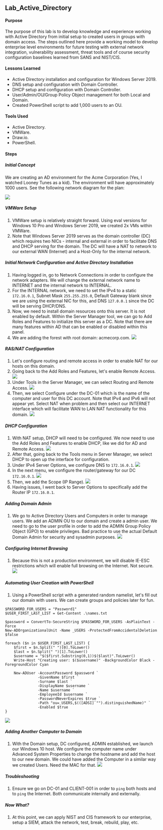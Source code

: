 ## Lab_Active_Directory

#### Purpose
The purpose of this lab is to develop knowledge and experience working with Active Directory from initial setup to created users in groups with domain access. The steps outlined here provide a working model to develop enterprise level environments for future testing with external network integration, vulnerability assessment, threat tools and of course security configuration baselines learned from SANS and NIST/CIS.
#### Lessons Learned
- Active Directory installation and configuration for Windows Server 2019.
- DNS setup and configuration with Domain Controller.
- DHCP setup and configuration with Domain Controller.
- User/Admin/OU/Group Policy Object management for both Local and Domain.
- Created PowerShell script to add 1,000 users to an OU.
#### Tools Used
- Active Directory.
- VMWare.
- Draw.io.
- PowerShell.
#### Steps
##### Initial Concept
We are creating an AD environment for the Acme Corporation (Yes, I watched Looney Tunes as a kid). The environment will have approximately 1000 users. See the following network diagram for the plan:

![](https://github.com/tuckws/Lab_Active_Directory/blob/main/images/AD_Network_Diagram_v1.jpg?raw=true)
##### VMWare Setup
1. VMWare setup is relatively straight forward. Using eval versions for Windows 10 Pro and Windows Server 2019, we created 2x VMs within VMWare. 
2. Note that Windows Server 2019 serves as the domain controller (DC) which requires two NICs - internal and external in order to facilitate DNS and DHCP serving for the domain. The DC will have a NAT to network to our external WAN (Internet) and a Host-Only for the internal network.
##### Initial Network Configuration and Active Directory Installation
1. Having logged in, go to Network Connections in order to configure the network adapters. We will change the external network name to INTERNET and the internal network to INTERNAL.
2. For the INTERNAL network, we need to set the IPv4 to a static `172.16.0.1`, Subnet Mask `255.255.255.0`, Default Gateway blank since we are using the external NIC for this, and DNS `127.0.0.1` since the DC will be serving DHCP/DNS. 
3. Now, we need to install domain resources onto this server. It is not enabled by default. Within the Server Manager tool, we can go to Add Roles and Features to initialize this server as a DC. Note that there are many features within AD that can be enabled or disabled within this panel.
4. We are adding the forest with root domain: acmecorp.com.
![](https://github.com/tuckws/Lab_Active_Directory/blob/main/images/AD_Setup%201.png?raw=true)
##### RAS/NAT Configuration
1. Let's configure routing and remote access in order to enable NAT for our hosts on this domain. 
2. Going back to the Add Roles and Features, let's enable Remote Access.
![](https://github.com/tuckws/Lab_Active_Directory/blob/main/images/AD_RAS-NAS_Setup.png?raw=true)
3. Under Tools in the Server Manager, we can select Routing and Remote Access. 
![](https://github.com/tuckws/Lab_Active_Directory/blob/main/images/AD_RAS-NAS_Select_Routing_and_Remote_Access.png?raw=true)
4. Then, we select Configure under the DC-01 which is the name of the computer and user for this DC account. Note that IPv4 and IPv6 will not appear yet. Select NAT when problem and then select our INTERNET interface which will facilitate WAN to LAN NAT functionality for this domain.
![](https://github.com/tuckws/Lab_Active_Directory/blob/main/images/AD_RAS-NAS_Setup_2.png?raw=true)
##### DHCP Configuration
1. With NAT setup, DHCP will need to be configured. We now need to use the Add Roles and Features to enable DHCP, like we did for AD and Remote Access. 
![](https://github.com/tuckws/Lab_Active_Directory/blob/main/images/AD_DHCP_Setup.png?raw=true)
3. After that, going back to the Tools menu in Server Manager, we select DHCP to open up the interface for configuration.
4. Under IPv4 Server Options, we configure DNS to `172.16.0.1`.
![](https://github.com/tuckws/Lab_Active_Directory/blob/main/images/AD_DHCP_Setup_DNS_Config.png?raw=true)
5. In the next menu, we configure the router/gateway for our DC `172.16.0.1`.
![](https://github.com/tuckws/Lab_Active_Directory/blob/main/images/AD_DHCP_Setup_Gateway.png?raw=true)
6. Then, we add the Scope (IP Range).
![](https://github.com/tuckws/Lab_Active_Directory/blob/main/images/AD_DHCP_Setup_Scope.png?raw=true)
7. Having issues, I went back to Server Options to specifically add the Router IP `172.16.0.1`. 
##### Adding Domain Admin
1. We go to Active Directory Users and Computers in order to manage users. We add an ADMIN OU to our domain and create a admin user. We need to go to the user profile in order to add the ADMIN Group Policy Object (GPO) to enable privileges. Bad practice to use the actual Default Domain Admin for security and sysadmin purposes. 
![](https://github.com/tuckws/Lab_Active_Directory/blob/main/images/AD_Admi_%20Acct_Setup.png?raw=true)
##### Configuring Internet Browsing
1. Because this is not a production environment, we will disable IE-ESC restrictions which will enable full browsing on the Internet. Not secure.
![](https://github.com/tuckws/Lab_Active_Directory/blob/main/images/AD_Enable_Internet_Browsing.png?raw=true)
##### Automating User Creation with PowerShell
1. Using a PowerShell script with a generated random namelist, let's fill out our domain with users. We can create groups and policies later for fun. 
```
$PASSWORD_FOR_USERS = "Password1"
$USER_FIRST_LAST_LIST = Get-Content .\names.txt

$password = ConvertTo-SecureString $PASSWORD_FOR_USERS -AsPlainText -Force
New-ADOrganizationalUnit -Name _USERS -ProtectedFromAccidentalDeletion $false

foreach ($n in $USER_FIRST_LAST_LIST) {
    $first = $n.Split(" ")[0].ToLower()
    $last = $n.Split(" ")[1].ToLower()
    $username = "$($first.Substring(0,1))$($last)".ToLower()
    Write-Host "Creating user: $($username)" -BackgroundColor Black -ForegroundColor Cyan

    New-ADUser -AccountPassword $password `
               -GivenName $first `
               -Surname $last `
               -DisplayName $username `
               -Name $username `
               -EmployeeId $username `
               -PasswordNeverExpires $true `
               -Path "ou=_USERS,$(([ADSI]`"").distinguishedName)" `
               -Enabled $true
}
```
![](https://github.com/tuckws/Lab_Active_Directory/blob/main/images/AD%20User%20Creation%20PS%20Script.png?raw=true)
##### Adding Another Computer to Domain
1. With the Domain setup, DC configured, ADMIN established, we launch our Windows 10 host. We configure the computer name under Advanced System Properties to change the hostname and add the host to our new domain. We could have added the Computer in a similar way we created Users. Need the MAC for that. 
![](https://github.com/tuckws/Lab_Active_Directory/blob/main/images/AD_Add-Change_Computer_to_Domain.png?raw=true)
##### Troubleshooting
1. Ensure we go on DC-01 and CLIENT-001 in order to `ping` both hosts and to `ping` the Internet. Both communicate internally and externally.
##### Now What?
1. At this point, we can apply NIST and CIS framework to our enterprise, setup a SIEM, attack the network, test, break, rebuild, play, etc.
